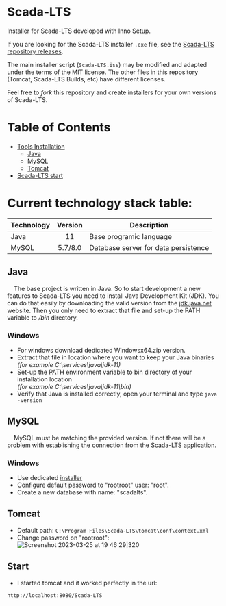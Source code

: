 
# Scada-LTS
Installer for Scada-LTS developed with Inno Setup.

If you are looking for the Scada-LTS installer `.exe` file, see the [Scada-LTS repository releases](https://github.com/SCADA-LTS/Scada-LTS/releases/latest).

The main installer script (`Scada-LTS.iss`) may be modified and adapted under the terms of the MIT license. The other files in this repository (Tomcat, Scada-LTS Builds, etc) have different licenses.

Feel free to _fork_ this repository and create installers for your own versions of Scada-LTS.

# Table of Contents
- [Tools Installation]()
  - [Java]()
  - [MySQL]()
  - [Tomcat]()
- [Scada-LTS start]()

# Current technology stack table:
| Technology | Version | Description |
| :--- | :---: | --- |
| Java | 11 | Base programic language |
| MySQL | 5.7/8.0 | Database server for data persistence |

## Java
&nbsp;&nbsp;&nbsp;&nbsp;The base project is written in Java. So to start development a new features to Scada-LTS you need to install Java Development Kit (JDK). You can do that easily by downloading the valid version from the [jdk.java.net](https://jdk.java.net/java-se-ri/11) website. Then you only need to extract that file and set-up the PATH variable to */bin* directory.
### Windows
- For windows download dedicated Windowsx64.zip version.  
- Extract that file in location where you want to keep your Java binaries  
  *(for example C:\services\java\jdk-11)*  
- Set-up the PATH environment variable to bin directory of your installation location  
  *(for example C:\services\java\jdk-11\bin)*  
- Verify that Java is installed correctly, open your terminal and type `java -version`

## MySQL
&nbsp;&nbsp;&nbsp;&nbsp;MySQL must be matching the provided version. If not there will be a problem with establishing the connection from the Scada-LTS application.
### Windows 
 - Use dedicated [installer](https://dev.mysql.com/downloads/file/?id=471660)
 - Configure default password to "rootroot" user: "root". 
 - Create a new database with name: "scadalts".
 
## Tomcat 
- Default path:
`C:\Program Files\Scada-LTS\tomcat\conf\context.xml`
- Change password on "rootroot":
![Screenshot 2023-03-25 at 19 46 29|320](https://user-images.githubusercontent.com/35842300/227735742-57ab537a-5d9c-4d85-887b-66fc0ac7d789.png)

## Start
- I started tomcat and it worked perfectly in the url:

`http://localhost:8080/Scada-LTS`
